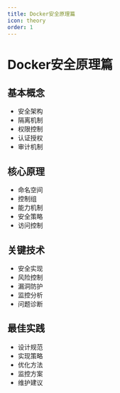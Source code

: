```yaml
---
title: Docker安全原理篇
icon: theory
order: 1
---
```


# Docker安全原理篇

## 基本概念
- 安全架构
- 隔离机制
- 权限控制
- 认证授权
- 审计机制

## 核心原理
- 命名空间
- 控制组
- 能力机制
- 安全策略
- 访问控制

## 关键技术
- 安全实现
- 风险控制
- 漏洞防护
- 监控分析
- 问题诊断

## 最佳实践
- 设计规范
- 实现策略
- 优化方法
- 监控方案
- 维护建议

